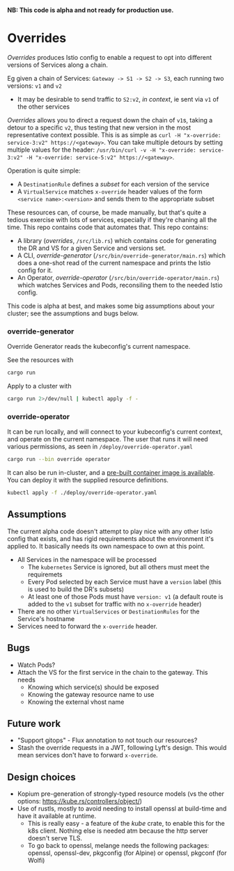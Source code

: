 **NB: This code is alpha and not ready for production use.**

# Overrides

_Overrides_ produces Istio config to enable a request to opt into different versions of Services along a chain.

Eg given a chain of Services: `Gateway -> S1 -> S2 -> S3`, each running two versions: `v1` and `v2`
* It may be desirable to send traffic to `S2:v2`, _in context_, ie sent via `v1` of the other services

_Overrides_ allows you to direct a request down the chain of `v1`s, taking a detour to a specific `v2`, thus testing that new version in the most representative context possible.
This is as simple as `curl -H "x-override: service-3:v2" https://<gateway>`.
You can take multiple detours by setting multiple values for the header: `/usr/bin/curl -v -H "x-override: service-3:v2" -H "x-override: service-5:v2" https://<gateway>`.

Operation is quite simple:
* A `DestinationRule` defines a _subset_ for each version of the service
* A `VirtualService` matches `x-override` header values of the form `<service name>:<version>` and sends them to the appropriate subset

These resources can, of course, be made manually, but that's quite a tedious exercise with lots of services, especially if they're chaning all the time.
This repo contains code that automates that.
This repo contains:
* A library (_overrides_, `/src/lib.rs`) which contains code for generating the DR and VS for a given Service and versions set.
* A CLI, _override-generator_ (`/src/bin/override-generator/main.rs`) which does a one-shot read of the current namespace and prints the Istio config for it.
* An Operator, _override-operator_ (`/src/bin/override-operator/main.rs`) which watches Services and Pods, reconsiling them to the needed Istio config.

This code is alpha at best, and makes some big assumptions about your cluster; see the assumptions and bugs below.

### override-generator
Override Generator reads the kubeconfig's current namespace.

See the resources with
```bash
cargo run
```

Apply to a cluster with
```bash
cargo run 2>/dev/null | kubectl apply -f -
```

### override-operator
It can be run locally, and will connect to your kubeconfig's current context, and operate on the current namespace.
The user that runs it will need various permissions, as seen in `/deploy/override-operator.yaml`

```bash
cargo run --bin override operator
```

It can also be run in-cluster, and a [pre-built container image is available](https://hub.docker.com/repository/docker/mtinside/override-operator).
You can deploy it with the supplied resource definitions.
```bash
kubectl apply -f ./deploy/override-operator.yaml
```

## Assumptions
The current alpha code doesn't attempt to play nice with any other Istio config that exists, and has rigid requirements about the environment it's applied to.
It basically needs its own namespace to own at this point.

* All Services in the namespace will be processed
  * The `kubernetes` Service is ignored, but all others must meet the requiremets
  * Every Pod selected by each Service must have a `version` label (this is used to build the DR's subsets)
  * At least one of those Pods must have `version: v1` (a default route is added to the `v1` subset for traffic with no `x-override` header)
* There are no other `VirtualServices` or `DestinationRules` for the Service's hostname
* Services need to forward the `x-override` header.

## Bugs
* Watch Pods?
* Attach the VS for the first service in the chain to the gateway. This needs
  * Knowing which service(s) should be exposed
  * Knowing the gateway resource name to use
  * Knowing the external vhost name

## Future work
* "Support gitops" - Flux annotation to not touch our resources?
* Stash the override requests in a JWT, following Lyft's design. This would mean services don't have to forward `x-override`.

## Design choices
* Kopium pre-generation of strongly-typed resource models (vs the other options: https://kube.rs/controllers/object/)
* Use of rustls, mostly to avoid needing to install openssl at build-time and have it available at runtime.
  * This is really easy - a feature of the _kube_ crate, to enable this for the k8s client. Nothing else is needed atm because the http server doesn't serve TLS.
  * To go back to openssl, melange needs the following packages: openssl, openssl-dev, pkgconfig (for Alpine) or openssl, pkgconf (for Wolfi)

